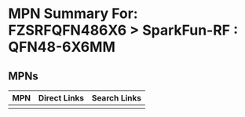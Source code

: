 



# MPN Summary For: FZSRFQFN486X6 > SparkFun-RF : QFN48-6X6MM

## MPNs
  

|MPN|Direct Links|Search Links|
| :--- | :--- | :--- |
||||
